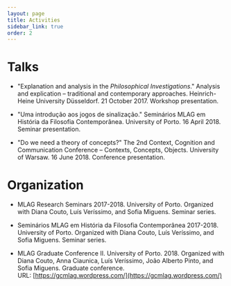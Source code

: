 ```yaml
---
layout: page
title: Activities
sidebar_link: true
order: 2
---
```


# Talks

* "Explanation and analysis in the _Philosophical Investigations_." Analysis and explication – traditional and contemporary approaches. Heinrich-Heine University Düsseldorf. 21 October 2017. Workshop presentation.

* "Uma introdução aos jogos de sinalização." Seminários MLAG em História da Filosofia Contemporânea. University of Porto. 16 April 2018. Seminar presentation.

* "Do we need a theory of concepts?" The 2nd Context, Cognition and Communication Conference – Contexts, Concepts, Objects. University of Warsaw. 16 June 2018. Conference presentation.

# Organization

* MLAG Research Seminars 2017-2018. University of Porto. Organized with Diana Couto, Luís Veríssimo, and Sofia Miguens. Seminar series.

* Seminários MLAG em História da Filosofia Contemporânea 2017-2018. University of Porto. Organized with Diana Couto, Luís Veríssimo, and Sofia Miguens. Seminar series.

* MLAG Graduate Conference II. University of Porto. 2018. Organized with Diana Couto, Anna Ciaunica, Luís Veríssimo, João Alberto Pinto, and Sofia Miguens. Graduate conference. URL:&nbsp;[https://gcmlag.wordpress.com/](https://gcmlag.wordpress.com/)